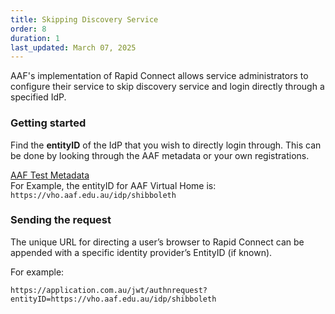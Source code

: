 ```yaml
---
title: Skipping Discovery Service
order: 8
duration: 1
last_updated: March 07, 2025
---
```


AAF's implementation of Rapid Connect allows service administrators to configure their service to skip discovery service and login directly through a specified IdP.

### Getting started


Find the **entityID** of the IdP that you wish to directly login through. This can be done by looking through the AAF metadata or your own registrations.

<a href="https://md.test.aaf.edu.au/" class="btn btn-outline-primary mb-3">AAF Test Metadata</a>
<br>
For Example, the entityID for AAF Virtual Home is: `https://vho.aaf.edu.au/idp/shibboleth`


### Sending the request

The unique URL for directing a user’s browser to Rapid Connect can be appended with a specific identity provider’s EntityID (if known).

For example:

`https://application.com.au/jwt/authnrequest?entityID=https://vho.aaf.edu.au/idp/shibboleth`